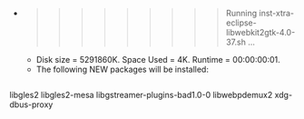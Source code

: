 * >>>>>>>>> Running inst-xtra-eclipse-libwebkit2gtk-4.0-37.sh ...
  * Disk size = 5291860K. Space Used = 4K. Runtime = 00:00:00:01.
  * The following NEW packages will be installed:
  ```bash
libgles2 libgles2-mesa libgstreamer-plugins-bad1.0-0 libwebpdemux2 xdg-dbus-proxy
  ```
